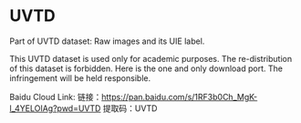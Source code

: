 # UVTD
Part of UVTD dataset: Raw images and its UIE label.

This UVTD dataset is used only for academic purposes. The re-distribution of this dataset is forbidden. Here is the one and only download port. The infringement will be held responsible.

Baidu Cloud Link:
链接：https://pan.baidu.com/s/1RF3b0Ch_MgK-l_4YELOIAg?pwd=UVTD 
提取码：UVTD 
